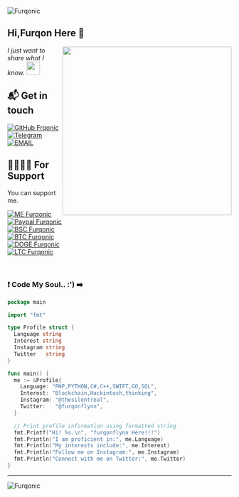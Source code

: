 ![Furqonic](https://res.cloudinary.com/dlked0a5j/image/upload/v1621657138/frontofme_zwy51v.jpg)

<h2> Hi,Furqon Here 👋</h2>
<img align='right' src="https://github-readme-stats.vercel.app/api?username=caturmahdialfurqon&show_icons=true&theme=radical" width="380">
<p><em>I just want to share what I know. <img src="https://media.giphy.com/media/WUlplcMpOCEmTGBtBW/giphy.gif" width="30"><br>
</em></p>


## 📬 Get in touch

[![GitHub Frqonic](https://img.shields.io/github/followers/caturmahdialfurqon?label=follow%20github&style=flat-square)](https://github.com/caturmahdialfurqon)
[![Telegram](https://img.shields.io/badge/Telegram-@Edwinbagas7-orange)](https://t.me/edwinbagas7)
[![EMAIL](https://img.shields.io/badge/Email-caturmahdi.alfurqon@icloud.com-blue)](mailto:caturmahdi.alfurqon@icloud.com)
<br>
## 🤜🏻🤛🏻 For Support

You can support me.

[![ME Furqonic](https://img.shields.io/badge/SUPPORT-ME-succsess.svg?style=flat)](Support)
<br>
[![Paypal Furqonic](https://img.shields.io/badge/$-Paypal-informasional.svg?style=flat)](https://paypal.me/caturmahdialfurqon)
<br>
[![BSC Furqonic](https://img.shields.io/badge/ETH-0x07Fe74030B01B1F9A9c2699929d7CAFDa66Ebf06-informational.svg?style=flat)](https://etherscan.io/address/0x07Fe74030B01B1F9A9c2699929d7CAFDa66Ebf06)
<br>
[![BTC Furqonic](https://img.shields.io/badge/BTC-bc1qf8d3fcl4zf08qy3ecz8jyw3cf8y8urd0s2g32s-informational.svg?style=flat)](https://pastebin.com/raw/Z57X2iwX)
<br>
[![DOGE Furqonic](https://img.shields.io/badge/SOL-73hvmQLGmfxXiJqvqiG2MwZReC9H3tFusZJGfffrBHpy-informational.svg?style=flat)](https://pastebin.com/raw/Z57X2iwX)
<br>
[![LTC Furqonic](https://img.shields.io/badge/MATIC-0x07Fe74030B01B1F9A9c2699929d7CAFDa66Ebf06-informational.svg?style=flat)](https://pastebin.com/raw/Z57X2iwX)

<br>

### ❗️ Code My Soul.. :') ➡️
```go
package main

import "fmt" 

type Profile struct {
  Language string
  Interest string
  Instagram string
  Twitter   string
}

func main() {
  me := &Profile{
    Language: "PHP,PYTHON,C#,C++,SWIFT,GO,SQL",
    Interest: "Blockchain,Hackintosh,thinking",
    Instagram: "@thesilentreal",
    Twitter:   "@furqonflynn",
  }

  // Print profile information using formatted string
  fmt.Printf("Hi! %s.\n", "furqonflynn Here!!!")
  fmt.Println("I am proficient in:", me.Language)
  fmt.Println("My interests include:", me.Interest)
  fmt.Println("Follow me on Instagram:", me.Instagram)
  fmt.Println("Connect with me on Twitter:", me.Twitter)
}
```
---

![Furqonic](https://res.cloudinary.com/dlked0a5j/image/upload/v1621657154/backofme_mftjbj.jpg)
